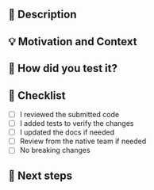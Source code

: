 ## :scroll: Description

<!--- Describe your changes in detail -->

## :bulb: Motivation and Context

<!--- Why is this change required? What problem does it solve? -->
<!--- If it fixes an open issue, please link to the issue here. -->

## :green_heart: How did you test it?

## :pencil: Checklist

<!--- Put an `x` in the boxes that apply -->

- [ ] I reviewed the submitted code
- [ ] I added tests to verify the changes
- [ ] I updated the docs if needed
- [ ] Review from the native team if needed
- [ ] No breaking changes

## :crystal_ball: Next steps
